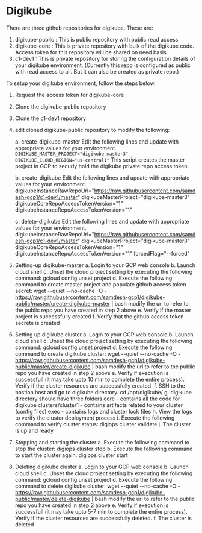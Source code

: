 # Digikube

There are three github repositories for digikube.  These are:
1. digikube-public : This is public repository with public read access
2. digikube-core : This is private repository with bulk of the digikube code.  Access token for this repository will be shared on need basis.
3. c1-dev1 : This is private repository for storing the configuration details of your digikube environment. (Currently this repo is configured as public with read access to all.  But it can also be created as private repo.)

To setup your digikube environment, follow the steps below.

1. Request the access token for digikube-core

2. Clone the digikube-public repository

3. Clone the c1-dev1 repository

4. edit cloned digikube-public repository to modify the following:

	a. create-digikube-master
		Edit the following lines and update with appropriate values for your environment.
			`DIGIKUBE_MASTER_PROJECT="digikube-master3"`
			`DIGIKUBE_CLOUD_REGION="us-central1"`
   		This script creates the master project in GCP to securly hold the digikube private repo access token.
		
	b. create-digikube
		Edit the following lines and update with appropriate values for your environment.
			digikubeInstanceRawRepoUrl="https://raw.githubusercontent.com/samdesh-gcp1/c1-dev1/master"
			digikubeMasterProject="digikube-master3"
			digikubeCoreRepoAccessTokenVersion="1"
			digikubeInstanceRepoAccessTokenVersion="1"
		
	c. delete-digikube
		Edit the following lines and update with appropriate values for your environment.
			digikubeInstanceRawRepoUrl="https://raw.githubusercontent.com/samdesh-gcp1/c1-dev1/master"
			digikubeMasterProject="digikube-master3"
			digikubeCoreRepoAccessTokenVersion="1"
			digikubeInstanceRepoAccessTokenVersion="1"
			forcedFlag="--forced"
		
5. Setting-up digikube-master
	a. Login to your GCP web console
	b. Launch cloud shell
	c. Unset the cloud project setting by executing the following command:
			gcloud config unset project
	d. Execute the following command to create master project and populate github access token secret:
			wget --quiet --no-cache -O - https://raw.githubusercontent.com/samdesh-gcp1/digikube-public/master/create-digikube-master | bash
			modify the url to refer to the public repo you have created in step 2 above
	e. Verify if the master project is successfully created
	f. Verify that the github access token secrete is created

6. Setting up digikube cluster
	a. Login to your GCP web console
	b. Launch cloud shell
	c. Unset the cloud project setting by executing the following command:
			gcloud config unset project
	d. Execute the following command to create digikube cluster:
			wget --quiet --no-cache -O - https://raw.githubusercontent.com/samdesh-gcp1/digikube-public/master/create-digikube | bash
			modify the url to refer to the public repo you have created in step 2 above
	e. Verify if execution is successfull (it may take upto 10 min to complete the entire process).  Verify if the cluster resources are successfully created.
	f. SSH to the bastion host and go to digikube directory.
			cd /opt/digikube/
	g. digikube directory should have three folders
			core - contains all the code for digikube
			clusters/cluster1 - contains artifacts related to your cluster (config files)
			exec - contains logs and cluster lock files
	h. View the logs to verify the cluster deployment process
	i. Execute the following command to verify cluster status:
			digiops cluster validate
	j. The cluster is up and ready
	
7. Stopping and starting the cluster
	a. Execute the following command to stop the cluster:
			digiops cluster stop
	b. Execute the following command to start the cluster again:
			digiops cluster start
			
8. Deleting digikube cluster
	a. Login to your GCP web console
	b. Launch cloud shell
	c. Unset the cloud project setting by executing the following command:
			gcloud config unset project
	d. Execute the following command to delete digikube cluster:
			wget --quiet --no-cache -O - https://raw.githubusercontent.com/samdesh-gcp1/digikube-public/master/delete-digikube | bash
			modify the url to refer to the public repo you have created in step 2 above
	e. Verify if execution is successfull (it may take upto 5-7 min to complete the entire process).  Verify if the cluster resources are successfully deleted.
	f. The cluster is deleted
